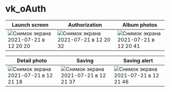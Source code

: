 # vk_oAuth

Launch screen | Authorization | Album photos
--- | --- | ---
![Снимок экрана 2021-07-21 в 12 20 20](https://user-images.githubusercontent.com/76963888/126465117-b02a8030-8fc3-4e0f-b17d-a2696f79a19a.png)|![Снимок экрана 2021-07-21 в 12 20 32](https://user-images.githubusercontent.com/76963888/126465128-ae45609f-555c-45ee-b9c7-30e53272d768.png)|![Снимок экрана 2021-07-21 в 12 20 41](https://user-images.githubusercontent.com/76963888/126465145-1ce3ca16-cd20-4b82-a8e6-8646033e8a03.png)


Detail photo | Saving | Saving alert
--- | --- | ---
![Снимок экрана 2021-07-21 в 12 21 18](https://user-images.githubusercontent.com/76963888/126465153-ba2c1e4c-cb26-479a-9604-299174a21bd6.png)|![Снимок экрана 2021-07-21 в 12 21 37](https://user-images.githubusercontent.com/76963888/126465163-09f7423f-dbef-4248-9c9e-ff836d57ee61.png)|![Снимок экрана 2021-07-21 в 12 21 46](https://user-images.githubusercontent.com/76963888/126465174-94bf651c-52f4-45e6-87f8-b607edb28631.png)
